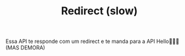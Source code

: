 ---
title: Redirect (slow)
href: api/redirect_slow
methods: GET
status: working
body: Essa API te responde com um redirect e te manda para a API Hello🤦🏻‍♂️ (MAS DEMORA)
createdAt: 21/SET/23
updatedAt: 21/SET/23
---